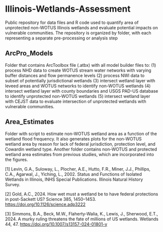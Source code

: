 # Illinois-Wetlands-Assessment
Public repository for data files and R code used to quantify area of unprotected non-WOTUS Illinois wetlands and evaluate potential impacts on vulnerable communities. The repository is organized by folder, with each representing a separate pre-processing or analysis step

## ArcPro_Models
Folder that contains ArcToolbox file (.atbx) with all model builder files to:
(1) process NHD data to create WOTUS stream water networks with varying buffer distances and flow permanence levels
(2) process NWI data to subset of potentially jurisdictional wetlands
(3) intersect wetland layer with leveed areas and WOTUS networks to identify non-WOTUS wetlands
(4) intersect wetland layer with county boundaries and USGS PAD-US database to identify unprotected non-WOTUS wetlands
(5) intersect wetland layer with CEJST data to evaluate intersection of unprotected wetlands with vulnerable communities.

## Area_Estimates
Folder with script to estimate non-WOTUS wetland area as a function of the wetland flood frequency. It also generates plots for the non-WOTUS wetland area by reason for lack of federal jurisdiction, protection level, and Cowardin wetland type. Another folder contains non-WOTUS and protected wetland area estimates from previous studies, which are incorporated into the figures.

[1] Levin, G.A., Suloway, L., Plocher, A.E., Hutto, F.R., Miner, J.J., Phillips, C.A., Agarwal, J., Yiching, L., 2002. Status and Functions of Isolated Wetlands in Illinois, INHS Special Publications. Illinois Natural History Survey.

[2] Gold, A.C., 2024. How wet must a wetland be to have federal protections in post-Sackett US? Science 385, 1450–1453. https://doi.org/10.1126/science.adp3222

[3] Simmons, B.A., Beck, M.W., Flaherty-Walia, K., Lewis, J., Sherwood, E.T., 2024. A murky ruling threatens the fate of millions of US wetlands. Wetlands 44, 47. https://doi.org/10.1007/s13157-024-01801-y


